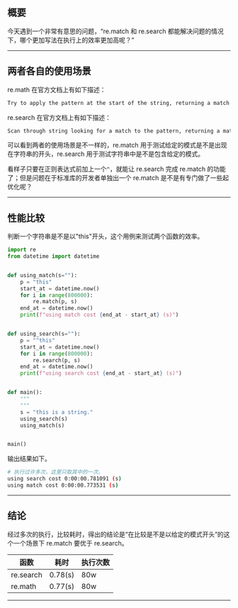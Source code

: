 ## 概要
今天遇到一个非常有意思的问题，“re.match 和 re.search 都能解决问题的情况下，哪个更加写法在执行上的效率更加高呢？”

---

## 两者各自的使用场景 
re.math 在官方文档上有如下描述：
```bash
Try to apply the pattern at the start of the string, returning a match object, or None if no match was found.
```
re.search 在官方文档上有如下描述：
```bash
Scan through string looking for a match to the pattern, returning a match object, or None if no match was found
```
可以看到两者的使用场景是不一样的，re.match 用于测试给定的模式是不是出现在字符串的开头，re.search 用于测试字符串中是不是包含给定的模式。

看样子只要在正则表达式前加上一个`^`，就能让 re.search 完成 re.match 的功能了；但是问题在于标准库的开发者单独出一个 re.match 是不是有专门做了一些起优化呢？

---

## 性能比较
判断一个字符串是不是以"this"开头，这个用例来测试两个函数的效率。
```python
import re
from datetime import datetime


def using_match(s=""):
    p = "this"
    start_at = datetime.now()
    for i in range(800000):
        re.match(p, s)
    end_at = datetime.now()
    print(f"using match cost {end_at - start_at} (s)")


def using_search(s=""):
    p = "^this"
    start_at = datetime.now()
    for i in range(800000):
        re.search(p, s)
    end_at = datetime.now()
    print(f"using search cost {end_at - start_at} (s)")


def main():
    """
    """
    s = "this is a string."
    using_search(s)
    using_match(s)


main()

```
输出结果如下。
```bash
# 执行过许多次，这里只取其中的一次。
using search cost 0:00:00.781091 (s)
using match cost 0:00:00.773531 (s)
```

---

## 结论
经过多次的执行，比较耗时，得出的结论是“在比较是不是以给定的模式开头”的这个一个场景下 re.match 要优于 re.search。

|**函数**|**耗时**  |**执行次数**|
|---------|--------|----------|
|re.search| 0.78(s)|80w       |
|re.math  | 0.77(s)|80w       |

---

